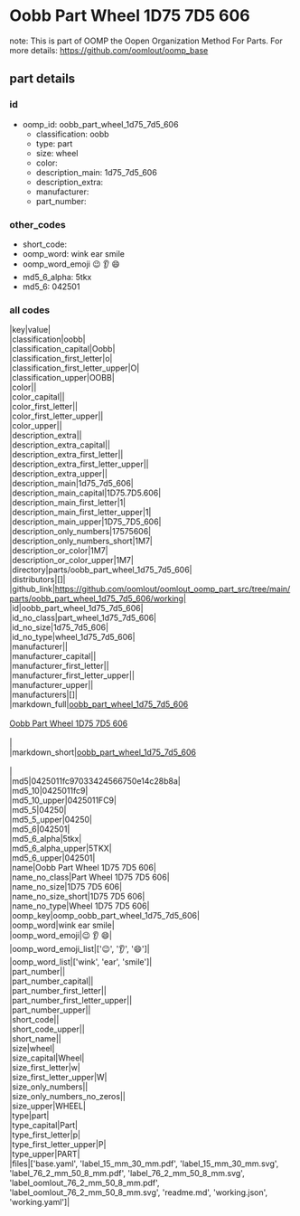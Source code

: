 # Oobb Part Wheel 1D75 7D5 606  

note: This is part of OOMP the Oopen Organization Method For Parts. For more details: https://github.com/oomlout/oomp_base

##  part details





### id
* oomp_id: oobb_part_wheel_1d75_7d5_606
  * classification: oobb
  * type: part
  * size: wheel
  * color: 
  * description_main: 1d75_7d5_606
  * description_extra: 
  * manufacturer: 
  * part_number: 

### other_codes
* short_code: 
* oomp_word: wink ear smile
* oomp_word_emoji :wink: :ear: :smile:
* md5_6_alpha: 5tkx
* md5_6: 042501

### all codes 
|key|value|  
|classification|oobb|  
|classification_capital|Oobb|  
|classification_first_letter|o|  
|classification_first_letter_upper|O|  
|classification_upper|OOBB|  
|color||  
|color_capital||  
|color_first_letter||  
|color_first_letter_upper||  
|color_upper||  
|description_extra||  
|description_extra_capital||  
|description_extra_first_letter||  
|description_extra_first_letter_upper||  
|description_extra_upper||  
|description_main|1d75_7d5_606|  
|description_main_capital|1D75.7D5.606|  
|description_main_first_letter|1|  
|description_main_first_letter_upper|1|  
|description_main_upper|1D75_7D5_606|  
|description_only_numbers|17575606|  
|description_only_numbers_short|1M7|  
|description_or_color|1M7|  
|description_or_color_upper|1M7|  
|directory|parts/oobb_part_wheel_1d75_7d5_606|  
|distributors|[]|  
|github_link|https://github.com/oomlout/oomlout_oomp_part_src/tree/main/parts/oobb_part_wheel_1d75_7d5_606/working|  
|id|oobb_part_wheel_1d75_7d5_606|  
|id_no_class|part_wheel_1d75_7d5_606|  
|id_no_size|1d75_7d5_606|  
|id_no_type|wheel_1d75_7d5_606|  
|manufacturer||  
|manufacturer_capital||  
|manufacturer_first_letter||  
|manufacturer_first_letter_upper||  
|manufacturer_upper||  
|manufacturers|[]|  
|markdown_full|[oobb_part_wheel_1d75_7d5_606](https://github.com/oomlout/oomlout_oomp_part_src/tree/main/parts/oobb_part_wheel_1d75_7d5_606/working)<br>[](https://github.com/oomlout/oomlout_oomp_part_src/tree/main/parts/oobb_part_wheel_1d75_7d5_606/working)<br>[Oobb Part Wheel 1D75 7D5 606](https://github.com/oomlout/oomlout_oomp_part_src/tree/main/parts/oobb_part_wheel_1d75_7d5_606/working)<br><br>|  
|markdown_short|[oobb_part_wheel_1d75_7d5_606](https://github.com/oomlout/oomlout_oomp_part_src/tree/main/parts/oobb_part_wheel_1d75_7d5_606/working)<br><br>|  
|md5|0425011fc97033424566750e14c28b8a|  
|md5_10|0425011fc9|  
|md5_10_upper|0425011FC9|  
|md5_5|04250|  
|md5_5_upper|04250|  
|md5_6|042501|  
|md5_6_alpha|5tkx|  
|md5_6_alpha_upper|5TKX|  
|md5_6_upper|042501|  
|name|Oobb Part Wheel 1D75 7D5 606|  
|name_no_class|Part Wheel 1D75 7D5 606|  
|name_no_size|1D75 7D5 606|  
|name_no_size_short|1D75 7D5 606|  
|name_no_type|Wheel 1D75 7D5 606|  
|oomp_key|oomp_oobb_part_wheel_1d75_7d5_606|  
|oomp_word|wink ear smile|  
|oomp_word_emoji|:wink: :ear: :smile:|  
|oomp_word_emoji_list|[':wink:', ':ear:', ':smile:']|  
|oomp_word_list|['wink', 'ear', 'smile']|  
|part_number||  
|part_number_capital||  
|part_number_first_letter||  
|part_number_first_letter_upper||  
|part_number_upper||  
|short_code||  
|short_code_upper||  
|short_name||  
|size|wheel|  
|size_capital|Wheel|  
|size_first_letter|w|  
|size_first_letter_upper|W|  
|size_only_numbers||  
|size_only_numbers_no_zeros||  
|size_upper|WHEEL|  
|type|part|  
|type_capital|Part|  
|type_first_letter|p|  
|type_first_letter_upper|P|  
|type_upper|PART|  
|files|['base.yaml', 'label_15_mm_30_mm.pdf', 'label_15_mm_30_mm.svg', 'label_76_2_mm_50_8_mm.pdf', 'label_76_2_mm_50_8_mm.svg', 'label_oomlout_76_2_mm_50_8_mm.pdf', 'label_oomlout_76_2_mm_50_8_mm.svg', 'readme.md', 'working.json', 'working.yaml']|  
